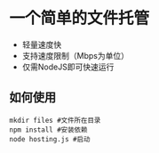 # 一个简单的文件托管
- 轻量速度快
- 支持速度限制（Mbps为单位）
- 仅需NodeJS即可快速运行
## 如何使用
```
mkdir files #文件所在目录
npm install #安装依赖
node hosting.js #启动
```
